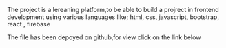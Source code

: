 The project is a lereaning platform,to be able to build a projrect in frontend development using various languages like;
html, css, javascript, bootstrap, react , firebase

The file has been depoyed on github,for view click on the link below
